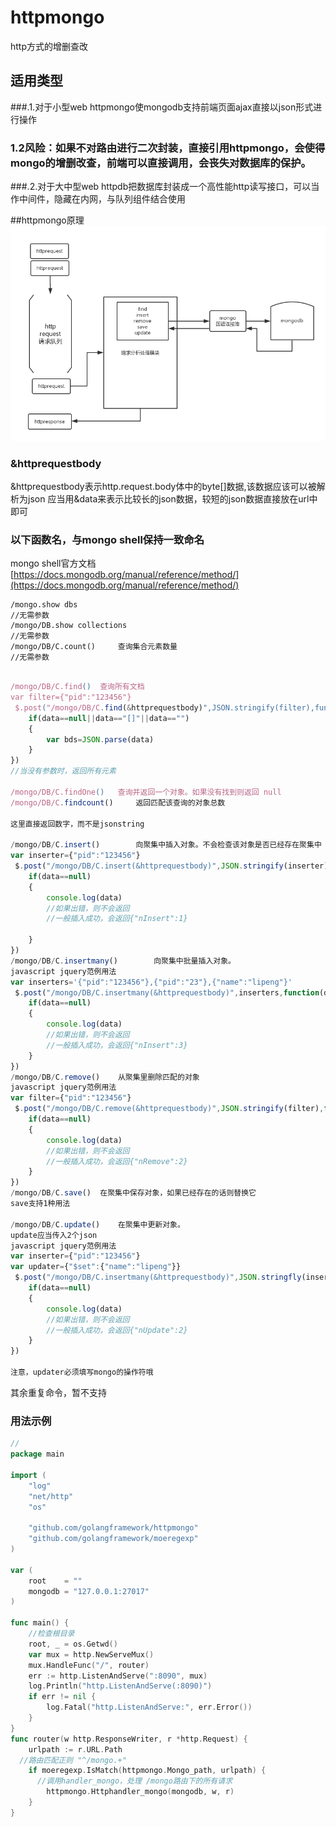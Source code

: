 # httpmongo
http方式的增删查改

## 适用类型
###.1.对于小型web
httpmongo使mongodb支持前端页面ajax直接以json形式进行操作

### 1.2风险：如果不对路由进行二次封装，直接引用httpmongo，会使得mongo的增删改查，前端可以直接调用，会丧失对数据库的保护。
###.2.对于大中型web
httpdb把数据库封装成一个高性能http读写接口，可以当作中间件，隐藏在内网，与队列组件结合使用

##httpmongo原理
![img](/exampleimg/httpmongo.jpg)
### &httprequestbody
&httprequestbody表示http.request.body体中的byte[]数据,该数据应该可以被解析为json
应当用&data来表示比较长的json数据，较短的json数据直接放在url中即可

### 以下函数名，与mongo shell保持一致命名

mongo shell官方文档
[https://docs.mongodb.org/manual/reference/method/](https://docs.mongodb.org/manual/reference/method/)
``` shell
/mongo.show dbs	
//无需参数
/mongo/DB.show collections
//无需参数
/mongo/DB/C.count() 	查询集合元素数量
//无需参数
```
``` javascript

/mongo/DB/C.find() 	查询所有文档
var filter={"pid":"123456"}
 $.post("/mongo/DB/C.find(&httprequestbody)",JSON.stringify(filter),function(data,status){
    if(data==null||data=="[]"||data=="")
    {
    	var bds=JSON.parse(data)
    }
})
//当没有参数时，返回所有元素

/mongo/DB/C.findOne()	查询并返回一个对象。如果没有找到则返回 null
/mongo/DB/C.findcount() 	返回匹配该查询的对象总数

这里直接返回数字，而不是jsonstring

/mongo/DB/C.insert()		向聚集中插入对象。不会检查该对象是否已经存在聚集中
var inserter={"pid":"123456"}
 $.post("/mongo/DB/C.insert(&httprequestbody)",JSON.stringify(inserter),function(data,status){
    if(data==null)
    {
    	console.log(data)
    	//如果出错，则不会返回
    	//一般插入成功，会返回{"nInsert":1}
    	
    }
})
/mongo/DB/C.insertmany()		向聚集中批量插入对象。
javascript jquery范例用法
var inserters='{"pid":"123456"},{"pid":"23"},{"name":"lipeng"}'
 $.post("/mongo/DB/C.insertmany(&httprequestbody)",inserters,function(data,status){
    if(data==null)
    {
    	console.log(data)
    	//如果出错，则不会返回
    	//一般插入成功，会返回{"nInsert":3}
    }
})
/mongo/DB/C.remove()    从聚集里删除匹配的对象
javascript jquery范例用法
var filter={"pid":"123456"}
 $.post("/mongo/DB/C.remove(&httprequestbody)",JSON.stringify(filter),function(data,status){
    if(data==null)
    {
    	console.log(data)
    	//如果出错，则不会返回
    	//一般插入成功，会返回{"nRemove":2}
    }
})
/mongo/DB/C.save()  在聚集中保存对象，如果已经存在的话则替换它
save支持1种用法

/mongo/DB/C.update()    在聚集中更新对象。
update应当传入2个json
javascript jquery范例用法
var inserter={"pid":"123456"}
var updater={"$set":{"name":"lipeng"}}
 $.post("/mongo/DB/C.insertmany(&httprequestbody)",JSON.stringfly(inserter)+','+JSON.string(updater),function(data,status){
    if(data==null)
    {
    	console.log(data)
    	//如果出错，则不会返回
    	//一般插入成功，会返回{"nUpdate":2}
    }
})

注意，updater必须填写mongo的操作符哦
```
其余重复命令，暂不支持

### 用法示例
``` go
//
package main

import (
	"log"
	"net/http"
	"os"
	
	"github.com/golangframework/httpmongo"
	"github.com/golangframework/moeregexp"
)

var (
	root    = ""
	mongodb = "127.0.0.1:27017"
)

func main() {
	//检查根目录
	root, _ = os.Getwd()
	var mux = http.NewServeMux()
	mux.HandleFunc("/", router)
	err := http.ListenAndServe(":8090", mux)
	log.Println("http.ListenAndServe(:8090)")
	if err != nil {
		log.Fatal("http.ListenAndServe:", err.Error())
	}
}
func router(w http.ResponseWriter, r *http.Request) {
	urlpath := r.URL.Path
  //路由匹配正则 "^/mongo.+"
	if moeregexp.IsMatch(httpmongo.Mongo_path, urlpath) {
	  //调用handler_mongo，处理 /mongo路由下的所有请求
		httpmongo.Httphandler_mongo(mongodb, w, r)
	}
}

```
